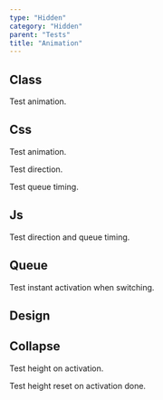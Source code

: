 ```yaml
---
type: "Hidden"
category: "Hidden"
parent: "Tests"
title: "Animation"
---
```


## Class

Test animation.

<demo>
  <demoinline src="demos/components/toggle/animation-multiple">
  </demoinline>
  <demoinline src="demos/components/toggle/animation-multiple-delay">
  </demoinline>
  <demoinline src="demos/components/overlay/animation-multiple">
  </demoinline>
  <demoinline src="demos/components/drop/animation-multiple">
  </demoinline>
  <demoinline src="demos/components/tooltip/animation-multiple">
  </demoinline>
</demo>

## Css

Test animation.

Test direction.

Test queue timing.

<demo>
  <demoinline src="demos/components/toggle/animation-css">
  </demoinline>
  <demoinline src="demos/components/overlay/animation-css">
  </demoinline>
  <demoinline src="demos/components/drop/animation-css">
  </demoinline>
  <demoinline src="demos/components/tooltip/animation-css">
  </demoinline>
</demo>

## Js

Test direction and queue timing.

<demo>
  <demoinline src="demos/components/toggle/animation-js">
  </demoinline>
  <demoinline src="demos/components/overlay/animation-js">
  </demoinline>
</demo>

## Queue

Test instant activation when switching.

<demo>
  <demoinline src="demos/components/toggle/animation-multiple-noqueue">
  </demoinline>
  <demoinline src="demos/components/overlay/animation-multiple-noqueue">
  </demoinline>
  <demoinline src="demos/components/drop/animation-multiple-noqueue">
  </demoinline>
  <demoinline src="demos/components/tooltip/animation-multiple-noqueue">
  </demoinline>
</demo>

## Design

<demo>
  <demoinline src="demos/components/toggle/animation-design">
  </demoinline>
  <demoinline src="demos/components/overlay/animation-design">
  </demoinline>
  <demoinline src="demos/components/drop/animation-design">
  </demoinline>
  <demoinline src="demos/components/tooltip/animation-design">
  </demoinline>
</demo>

## Collapse

Test height on activation.

Test height reset on activation done.

<demo>
  <demoinline src="demos/components/animation/collapse-height">
  </demoinline>
  <demoinline src="demos/components/animation/collapse-width">
  </demoinline>
</demo>
